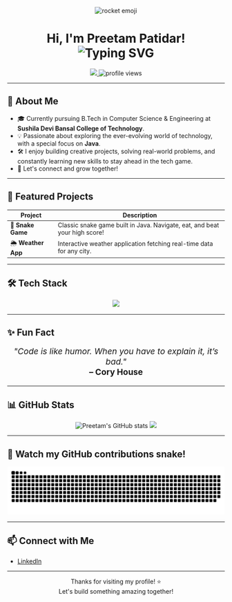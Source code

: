 <p align="center">
  <img src="https://em-content.zobj.net/source/microsoft-teams/363/rocket_1f680.png" width="120" height="120" alt="rocket emoji"/>
</p>

<h1 align="center">
  Hi, I'm Preetam Patidar!
  <br>
  <img src="https://readme-typing-svg.demolab.com?font=Fira+Code&pause=1000&center=true&vCenter=true&width=380&lines=Welcome+to+my+GitHub!;Aspiring+Java+Developer;Tech+Enthusiast+%F0%9F%94%A5" alt="Typing SVG" />
</h1>

<p align="center">
  <a href="https://www.linkedin.com/in/preetam-patidar-5663252b9?utm_source=share&utm_campaign=share_via&utm_content=profile&utm_medium=android_app">
    <img src="https://img.shields.io/badge/LinkedIn-Preetam%20Patidar-blue?style=flat-square&logo=linkedin"/>
  </a>
  <img src="https://komarev.com/ghpvc/?username=PreetamPatidar&style=flat-square" alt="profile views"/>
</p>

---

## 🌟 About Me

- 🎓 Currently pursuing B.Tech in Computer Science & Engineering at **Sushila Devi Bansal College of Technology**.
- 💡 Passionate about exploring the ever-evolving world of technology, with a special focus on **Java**.
- 🛠️ I enjoy building creative projects, solving real-world problems, and constantly learning new skills to stay ahead in the tech game.
- 🤝 Let's connect and grow together!

---

## 🚀 Featured Projects

| Project              | Description                                                                                 |
|----------------------|---------------------------------------------------------------------------------------------|
| 🐍 **Snake Game**    | Classic snake game built in Java. Navigate, eat, and beat your high score!                  |
| 🌦️ **Weather App**  | Interactive weather application fetching real-time data for any city.                        |

---

## 🛠️ Tech Stack

<p align="center">
  <img src="https://skillicons.dev/icons?i=java,c,cpp,html,css,js" />
</p>

---

## ✨ Fun Fact

<p align="center" style="font-size:1.2rem;">
  <em>"Code is like humor. When you have to explain it, it’s bad."</em><br>
  <strong>– Cory House</strong>
</p>

---

## 📊 GitHub Stats

<p align="center">
  <img src="https://github-readme-stats.vercel.app/api?username=PreetamPatidar&show_icons=true&theme=tokyonight" alt="Preetam's GitHub stats" height="180"/>
  <img src="https://github-readme-streak-stats.herokuapp.com/?user=PreetamPatidar&theme=tokyonight" height="180"/>
</p>

---

## 🐍 Watch my GitHub contributions snake!

<p align="center">
  <img src="https://github.com/Platane/snk/raw/output/github-contribution-grid-snake.svg" alt="snake animation"/>
</p>

---

## 📫 Connect with Me

- [LinkedIn](https://www.linkedin.com/in/preetam-patidar-5663252b9?utm_source=share&utm_campaign=share_via&utm_content=profile&utm_medium=android_app)

---

<p align="center">
  Thanks for visiting my profile! ⭐️<br/>Let's build something amazing together!
</p>
